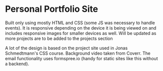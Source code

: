 # Personal Portfolio Site

Built only using mostly HTML and CSS (some JS was necessary to handle events). 
It is responsive depending on the device it is being viewed on and includes responsive images for smaller devices as well. Will be updated as more projects are to be added to the projects section 

A lot of the design is based on the project site used in Jonas Schmedtmann's CSS course. Background video taken from Coverr. 
The email functionality uses formspree.io (handy for static sites like this without a backend). 